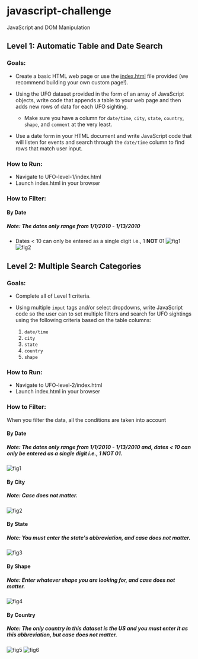 # javascript-challenge
JavaScript and DOM Manipulation

## Level 1: Automatic Table and Date Search
### Goals: 
* Create a basic HTML web page or use the [index.html](StarterCode/index.html) file provided (we recommend building your own custom page!).

* Using the UFO dataset provided in the form of an array of JavaScript objects, write code that appends a table to your web page and then adds new rows of data for each UFO sighting.

  * Make sure you have a column for `date/time`, `city`, `state`, `country`, `shape`, and `comment` at the very least.

* Use a date form in your HTML document and write JavaScript code that will listen for events and search through the `date/time` column to find rows that match user input.

### How to Run:
* Navigate to UFO-level-1/index.html
* Launch index.html in your browser
### How to Filter:
#### By Date
##### Note: The dates only range from _1/1/2010 - 1/13/2010_
* Dates < 10 can only be entered as a single digit i.e., 1 **NOT** 01
![fig1](UFO-level-1/static/images/table_filter_1.png)
![fig2](UFO-level-1/static/images/table_filter_2.png)


## Level 2: Multiple Search Categories
### Goals:
* Complete all of Level 1 criteria.

* Using multiple `input` tags and/or select dropdowns, write JavaScript code so the user can to set multiple filters and search for UFO sightings using the following criteria based on the table columns:

  1. `date/time`
  2. `city`
  3. `state`
  4. `country`
  5. `shape`

### How to Run:
* Navigate to UFO-level-2/index.html
* Launch index.html in your browser
### How to Filter:
When you filter the data, all the conditions are taken into account
#### By Date
##### Note: The dates only range from _1/1/2010 - 1/13/2010_ and, dates < 10 can only be entered as a single digit i.e., 1 **NOT** 01.
![fig1](UFO-level-2/static/images/table_filter_1.png)
#### By City
##### Note: Case does not matter.
![fig2](UFO-level-2/static/images/table_filter_2.png)
#### By State
##### Note: You must enter the state's abbreviation, and case does not matter.
![fig3](UFO-level-2/static/images/table_filter_3.png)
#### By Shape
##### Note: Enter whatever shape you are looking for, and case does not matter.
![fig4](UFO-level-2/static/images/table_filter_4.png)
#### By Country
##### Note: The only country in this dataset is the US and you must enter it as this abbreviation, but case does not matter.
![fig5](UFO-level-2/static/images/table_filter_5.png)
![fig6](UFO-level-2/static/images/table_filter_6.png)
